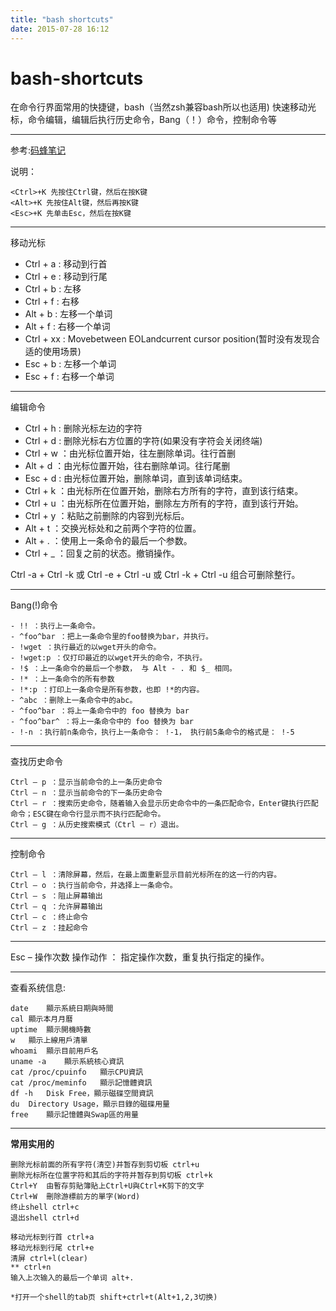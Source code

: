 ```yaml
---
title: "bash shortcuts"
date: 2015-07-28 16:12
---
```


bash-shortcuts
============================

在命令行界面常用的快捷键，bash（当然zsh兼容bash所以也适用)
快速移动光标，命令编辑，编辑后执行历史命令，Bang（！）命令，控制命令等

--------------------------

参考:[码蜂笔记](http://coderbee.net/index.php/linux/20130424/41 "")

说明：

```
<Ctrl>+K 先按住Ctrl键，然后在按K键
<Alt>+K 先按住Alt键，然后再按K键
<Esc>+K 先单击Esc，然后在按K键
```
--------------------------

移动光标

- Ctrl + a : 移动到行首
- Ctrl + e : 移动到行尾
- Ctrl + b : 左移
- Ctrl + f : 右移
- Alt + b : 左移一个单词
- Alt + f : 右移一个单词
- Ctrl + xx : Movebetween EOLandcurrent cursor position(暂时没有发现合适的使用场景)
- Esc + b : 左移一个单词
- Esc + f : 右移一个单词

----------------------------
编辑命令

- Ctrl + h : 删除光标左边的字符
- Ctrl + d : 删除光标右方位置的字符(如果没有字符会关闭终端)
- Ctrl + w ：由光标位置开始，往左删除单词。往行首删
- Alt + d ：由光标位置开始，往右删除单词。往行尾删
- Esc + d : 由光标位置开始，删除单词，直到该单词结束。
- Ctrl + k ：由光标所在位置开始，删除右方所有的字符，直到该行结束。
- Ctrl + u ：由光标所在位置开始，删除左方所有的字符，直到该行开始。
- Ctrl + y ：粘贴之前删除的内容到光标后。
- Alt + t ：交换光标处和之前两个字符的位置。
- Alt + . ：使用上一条命令的最后一个参数。
- Ctrl + _ ：回复之前的状态。撤销操作。

Ctrl -a + Ctrl -k 或 Ctrl -e + Ctrl -u 或 Ctrl -k + Ctrl -u 组合可删除整行。

------------------------------------------
Bang(!)命令

```
- !! ：执行上一条命令。
- ^foo^bar ：把上一条命令里的foo替换为bar，并执行。
- !wget ：执行最近的以wget开头的命令。
- !wget:p ：仅打印最近的以wget开头的命令，不执行。
- !$ ：上一条命令的最后一个参数， 与 Alt - . 和 $_ 相同。
- !* ：上一条命令的所有参数
- !*:p ：打印上一条命令是所有参数，也即 !*的内容。
- ^abc ：删除上一条命令中的abc。
- ^foo^bar ：将上一条命令中的 foo 替换为 bar
- ^foo^bar^ ：将上一条命令中的 foo 替换为 bar
- !-n ：执行前n条命令，执行上一条命令： !-1， 执行前5条命令的格式是： !-5
```

---------------------------------

查找历史命令

```
Ctrl – p ：显示当前命令的上一条历史命令
Ctrl – n ：显示当前命令的下一条历史命令
Ctrl – r ：搜索历史命令，随着输入会显示历史命令中的一条匹配命令，Enter键执行匹配命令；ESC键在命令行显示而不执行匹配命令。
Ctrl – g ：从历史搜索模式（Ctrl – r）退出。
```

-----------------
控制命令

```
Ctrl – l ：清除屏幕，然后，在最上面重新显示目前光标所在的这一行的内容。
Ctrl – o ：执行当前命令，并选择上一条命令。
Ctrl – s ：阻止屏幕输出
Ctrl – q ：允许屏幕输出
Ctrl – c ：终止命令
Ctrl – z ：挂起命令
```

---------------
Esc – 操作次数 操作动作 ： 指定操作次数，重复执行指定的操作。

----------------------

查看系统信息:

```
date    顯示系統日期與時間
cal 顯示本月月曆
uptime  顯示開機時數
w   顯示上線用戶清單
whoami  顯示目前用戶名
uname -a    顯示系統核心資訊
cat /proc/cpuinfo   顯示CPU資訊
cat /proc/meminfo   顯示記憶體資訊
df -h   Disk Free，顯示磁碟空間資訊
du  Directory Usage，顯示目錄的磁碟用量
free    顯示記憶體與Swap區的用量

```

-------------------

**常用实用的**

~~~
删除光标前面的所有字符(清空)并暂存到剪切板 ctrl+u
删除光标所在位置字符和其后的字符并暂存到剪切板 ctrl+k
Ctrl+Y  由暫存剪貼簿貼上Ctrl+U與Ctrl+K剪下的文字
Ctrl+W  刪除游標前方的單字(Word)
终止shell ctrl+c
退出shell ctrl+d

移动光标到行首 ctrl+a
移动光标到行尾 ctrl+e
清屏 ctrl+l(clear)
** ctrl+n
输入上次输入的最后一个单词 alt+.

*打开一个shell的tab页 shift+ctrl+t(Alt+1,2,3切换)
~~~
